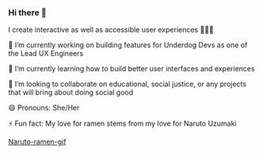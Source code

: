 ### Hi there 👋
I create interactive as well as accessible user experiences 👩🏽‍💻

🔭 I’m currently working on building features for Underdog Devs as one of the Lead UX Engineers 

🌱 I’m currently learning how to build better user interfaces and experiences

👯 I’m looking to collaborate on educational, social justice, or any projects that will bring about doing social good 

😄 Pronouns: She/Her

⚡ Fun fact: My love for ramen stems from my love for Naruto Uzumaki 

[Naruto-ramen-gif](https://raw.githubusercontent.com/teresafranxman97/teresafranxman97/main/naruto-ramen%20(1).gif)

<!--
**teresafranxman97/teresafranxman97** is a ✨ _special_ ✨ repository because its `README.md` (this file) appears on your GitHub profile.

Here are some ideas to get you started:

- 🔭 I’m currently working on ...
- 🌱 I’m currently learning ...
- 👯 I’m looking to collaborate on ...
- 🤔 I’m looking for help with ...
- 💬 Ask me about ...
- 📫 How to reach me: ...
- 😄 Pronouns: ...
- ⚡ Fun fact: ...
-->
